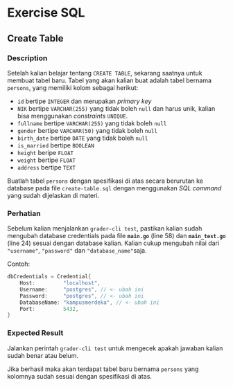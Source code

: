 # Exercise SQL

## Create Table

### Description

Setelah kalian belajar tentang `CREATE TABLE`, sekarang saatnya untuk membuat tabel baru. Tabel yang akan kalian buat adalah tabel bernama `persons`, yang memiliki kolom sebagai herikut:

- `id` bertipe `INTEGER` dan merupakan _primary key_
- `NIK` bertipe `VARCHAR(255)` yang tidak boleh `null` dan harus unik, kalian bisa menggunakan _constraints_ `UNIQUE`.
- `fullname` bertipe `VARCHAR(255)` yang tidak boleh `null`
- `gender` bertipe `VARCHAR(50)` yang tidak boleh `null`
- `birth_date` bertipe `DATE` yang tidak boleh `null`
- `is_married` bertipe `BOOLEAN`
- `height` beripe `FLOAT`
- `weight` bertipe `FLOAT`
- `address` bertipe `TEXT`

Buatlah tabel `persons` dengan spesifikasi di atas secara berurutan ke database pada file `create-table.sql` dengan menggunakan _SQL command_ yang sudah dijelaskan di materi.

### **Perhatian**

Sebelum kalian menjalankan `grader-cli test`, pastikan kalian sudah mengubah database credentials pada file **`main.go`** (line 58) dan **`main_test.go`** (line 24) sesuai dengan database kalian. Kalian cukup mengubah nilai dari  `"username"`, `"password"` dan `"database_name"`saja.

Contoh:

```go
dbCredentials = Credential{
    Host:         "localhost",
    Username:     "postgres", // <- ubah ini
    Password:     "postgres", // <- ubah ini
    DatabaseName: "kampusmerdeka", // <- ubah ini
    Port:         5432,
}
```

### Expected Result

Jalankan perintah `grader-cli test` untuk mengecek apakah jawaban kalian sudah benar atau belum.

Jika berhasil maka akan terdapat tabel baru bernama `persons` yang kolomnya sudah sesuai dengan spesifikasi di atas.
